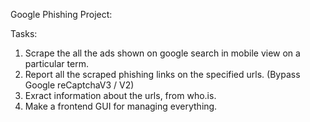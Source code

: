 Google Phishing Project:


Tasks:
1. Scrape the all the ads shown on google search in mobile view on a particular term.
2. Report all the scraped phishing links on the specified urls. (Bypass Google reCaptchaV3 / V2)
3. Exract information about the urls, from who.is.
4. Make a frontend GUI for managing everything.

